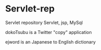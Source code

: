 # Servlet-rep
Servlet repository
Servlet, jsp, MySql 


dokoTsubu is a Twitter "copy" application

ejword is an Japanese to English dictionary

